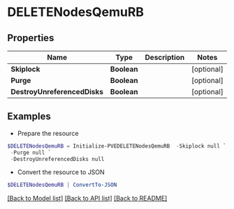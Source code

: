 # DELETENodesQemuRB
## Properties

Name | Type | Description | Notes
------------ | ------------- | ------------- | -------------
**Skiplock** | **Boolean** |  | [optional] 
**Purge** | **Boolean** |  | [optional] 
**DestroyUnreferencedDisks** | **Boolean** |  | [optional] 

## Examples

- Prepare the resource
```powershell
$DELETENodesQemuRB = Initialize-PVEDELETENodesQemuRB  -Skiplock null `
 -Purge null `
 -DestroyUnreferencedDisks null
```

- Convert the resource to JSON
```powershell
$DELETENodesQemuRB | ConvertTo-JSON
```

[[Back to Model list]](../README.md#documentation-for-models) [[Back to API list]](../README.md#documentation-for-api-endpoints) [[Back to README]](../README.md)

